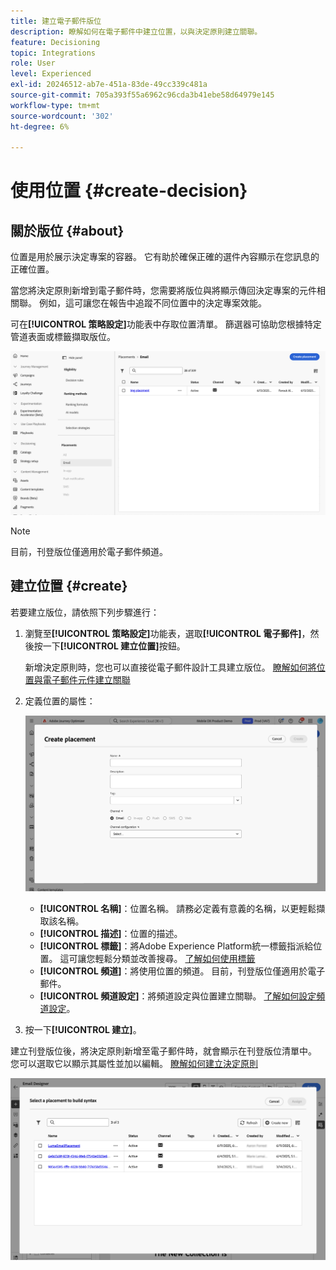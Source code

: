 ```yaml
---
title: 建立電子郵件版位
description: 瞭解如何在電子郵件中建立位置，以與決定原則建立關聯。
feature: Decisioning
topic: Integrations
role: User
level: Experienced
exl-id: 20246512-ab7e-451a-83de-49cc339c481a
source-git-commit: 705a393f55a6962c96cda3b41ebe58d64979e145
workflow-type: tm+mt
source-wordcount: '302'
ht-degree: 6%

---
```


# 使用位置 {#create-decision}

## 關於版位 {#about}

位置是用於展示決定專案的容器。 它有助於確保正確的選件內容顯示在您訊息的正確位置。

當您將決定原則新增到電子郵件時，您需要將版位與將顯示傳回決定專案的元件相關聯。 例如，這可讓您在報告中追蹤不同位置中的決定專案效能。

可在&#x200B;**[!UICONTROL 策略設定]**&#x200B;功能表中存取位置清單。 篩選器可協助您根據特定管道表面或標籤擷取版位。

![](assets/placements-list.png)

>[!NOTE]
>
>目前，刊登版位僅適用於電子郵件頻道。

## 建立位置 {#create}

若要建立版位，請依照下列步驟進行：

1. 瀏覽至&#x200B;**[!UICONTROL 策略設定]**&#x200B;功能表，選取&#x200B;**[!UICONTROL 電子郵件]**，然後按一下&#x200B;**[!UICONTROL 建立位置]**&#x200B;按鈕。

   新增決定原則時，您也可以直接從電子郵件設計工具建立版位。 [瞭解如何將位置與電子郵件元件建立關聯](../experience-decisioning/create-decision.md#save)

1. 定義位置的屬性：

   ![](assets/placement-create.png)

   * **[!UICONTROL 名稱]**：位置名稱。 請務必定義有意義的名稱，以更輕鬆擷取該名稱。
   * **[!UICONTROL 描述]**：位置的描述。
   * **[!UICONTROL 標籤]**：將Adobe Experience Platform統一標籤指派給位置。 這可讓您輕鬆分類並改善搜尋。 [了解如何使用標籤](../start/search-filter-categorize.md#tags)
   * **[!UICONTROL 頻道]**：將使用位置的頻道。 目前，刊登版位僅適用於電子郵件。
   * **[!UICONTROL 頻道設定]**：將頻道設定與位置建立關聯。 [了解如何設定頻道設定](../configuration/channel-surfaces.md)。

1. 按一下&#x200B;**[!UICONTROL 建立]**。

建立刊登版位後，將決定原則新增至電子郵件時，就會顯示在刊登版位清單中。 您可以選取它以顯示其屬性並加以編輯。 [瞭解如何建立決定原則](../experience-decisioning/create-decision.md)

![](assets/placement-list.png)
